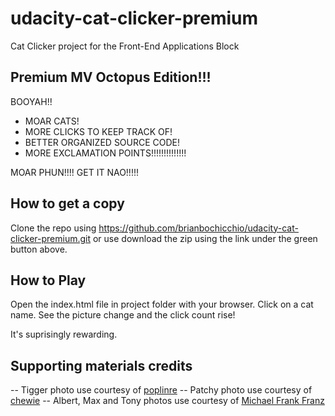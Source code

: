 # udacity-cat-clicker-premium 
Cat Clicker project for the Front-End Applications Block

## Premium MV Octopus Edition!!! 

BOOYAH!! 

* MOAR CATS!
* MORE CLICKS TO KEEP TRACK OF!
* BETTER ORGANIZED SOURCE CODE!
* MORE EXCLAMATION POINTS!!!!!!!!!!!!!!

MOAR PHUN!!!!  GET IT NAO!!!!!


## How to get a copy
Clone the repo using https://github.com/brianbochicchio/udacity-cat-clicker-premium.git or use
download the zip using the link under the green button above.


## How to Play
Open the index.html file in project folder with your browser. Click on a cat name. See the picture change and the click count rise!

It's suprisingly rewarding. 


## Supporting materials credits

-- Tigger photo use courtesy of [poplinre](https://www.flickr.com/photos/poplinre/625069434/in/photostream/) 
-- Patchy photo use courtesy of [chewie](https://www.flickr.com/photos/chewie/2290467335)
-- Albert, Max and Tony photos use courtesy of [Michael Frank Franz](https://www.flickr.com/photos/nwater/)